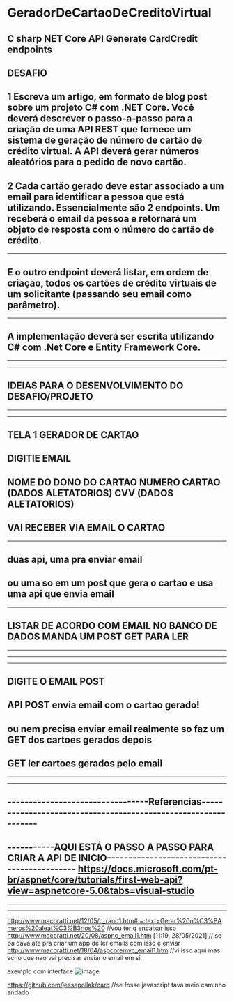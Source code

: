 # GeradorDeCartaoDeCreditoVirtual

C sharp NET Core API  Generate CardCredit endpoints
----------------------------------------------------------------------------------
DESAFIO
----------------------------------------------------------------------------------
1 Escreva um artigo, em formato de blog post sobre um projeto C# com .NET Core.
Você deverá descrever o passo-a-passo para a criação de uma API REST que fornece um sistema de geração de número de cartão de crédito virtual.
 A API deverá gerar números aleatórios para o pedido de novo cartão. 
----------------------------------------------------------------------------------
2 Cada cartão gerado deve estar associado a um email para identificar a pessoa que está utilizando.
Essencialmente são 2 endpoints. 
Um receberá o email da pessoa e retornará um objeto de resposta com o número do cartão de crédito. 
----------------------------------------------------------------------------------
----------------------------------------------------------------------------------
E o outro endpoint deverá listar, em ordem de criação, todos os cartões de crédito virtuais de um solicitante (passando seu email como parâmetro).
----------------------------------------------------------------------------------
----------------------------------------------------------------------------------
A implementação deverá ser escrita utilizando C# com .Net Core e Entity Framework Core.
----------------------------------------------------------------------------------
----------------------------------------------------------------------------------
----------------------------------------------------------------------------------
IDEIAS PARA O DESENVOLVIMENTO DO DESAFIO/PROJETO
----------------------------------------------------------------------------------
----------------------------------------------------------------------------------
----------------------------------------------------------------------------------
TELA 1 GERADOR DE CARTAO
----------------------------------------------------------------------------------
DIGITIE EMAIL
----------------------------------------------------------------------------------
NOME DO DONO DO CARTAO 
NUMERO CARTAO (DADOS ALETATORIOS)
CVV (DADOS ALETATORIOS)
----------------------------------------------------------------------------------
VAI RECEBER VIA EMAIL O CARTAO
----------------------------------------------------------------------------------
----------------------------------------------------------------------------------
duas api, uma pra enviar email 
 ----------------------------------------------------------------------------------
 ou uma so em um post que gera o cartao e usa uma api que envia email
 ----------------------------------------------------------------------------------
----------------------------------------------------------------------------------
 LISTAR DE ACORDO COM EMAIL NO BANCO DE DADOS
MANDA UM POST
GET PARA LER
----------------------------------------------------------------------------------
----------------------------------------------------------------------------------
----------------------------------------------------------------------------------
----------------------------------------------------------------------------------
DIGITE O EMAIL
POST
----------------------------------------------------------------------------------
API POST
envia email com o cartao gerado!
----------------------------------------------------------------------------------
ou nem precisa enviar email realmente so faz um GET dos cartoes gerados depois
----------------------------------------------------------------------------------
GET
ler cartoes gerados pelo email
----------------------------------------------------------------------------------
----------------------------------------------------------------------------------
----------------------------------------------------------------------------------
---------------------------------Referencias---------------------------------------------------------------
-----------------------------------------------------------------------------------------------------------
-----------AQUI ESTÁ O PASSO A PASSO PARA CRIAR A API DE INICIO--------------------------------------------
https://docs.microsoft.com/pt-br/aspnet/core/tutorials/first-web-api?view=aspnetcore-5.0&tabs=visual-studio
-----------------------------------------------------------------------------------------------------------
----------------------------------------------------------------------------------
----------------------------------------------------------------------------------
http://www.macoratti.net/12/05/c_rand1.htm#:~:text=Gerar%20n%C3%BAmeros%20aleat%C3%B3rios%20 //vou ter q encaixar isso
http://www.macoratti.net/20/08/aspnc_email1.htm [11:19, 28/05/2021] // se pa dava ate pra criar um app de ler emails com isso  e enviar
http://www.macoratti.net/18/04/aspcoremvc_email1.htm //vi isso aqui mas acho que nao vai precisar enviar o email em si

exemplo com interface
![image](https://user-images.githubusercontent.com/18118604/120052632-8e009a00-bffc-11eb-90f9-e45fbe72da9a.png)

https://github.com/jessepollak/card //se fosse javascript tava meio caminho andado 
 


